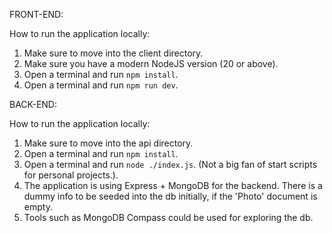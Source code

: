 FRONT-END:

How to run the application locally:

  1. Make sure to move into the client directory.
  2. Make sure you have a modern NodeJS version (20 or above).
  3. Open a terminal and run `npm install`.
  4. Open a terminal and run `npm run dev`.


BACK-END:

How to run the application locally:
  1. Make sure to move into the api directory.
  2. Open a terminal and run `npm install`.
  3. Open a terminal and run `node ./index.js`. (Not a big fan of start scripts for personal projects.).
  4. The application is using Express + MongoDB for the backend. There is a dummy info to be seeded into the db initially,
    if the 'Photo' document is empty.
  5. Tools such as MongoDB Compass could be used for exploring the db.
